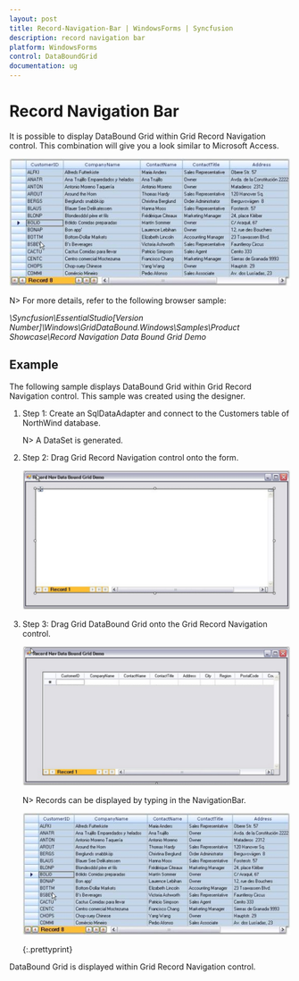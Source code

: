 ```yaml
---
layout: post
title: Record-Navigation-Bar | WindowsForms | Syncfusion
description: record navigation bar
platform: WindowsForms
control: DataBoundGrid
documentation: ug
---
```


# Record Navigation Bar

It is possible to display DataBound Grid within Grid Record Navigation control. This combination will give you a look similar to Microsoft Access.

![](Record-Navigation-Bar_images/Record-Navigation-Bar_img1.jpeg)



N> For more details, refer to the following browser sample:

_<Install Location>\Syncfusion\EssentialStudio\[Version Number]\Windows\GridDataBound.Windows\Samples\Product Showcase\Record Navigation Data Bound Grid Demo_

## Example

The following sample displays DataBound Grid within Grid Record Navigation control. This sample was created using the designer. 

1. Step 1: Create an SqlDataAdapter and connect to the Customers table of NorthWind database. 

   

   N> A DataSet is generated.

2. Step 2: Drag Grid Record Navigation control onto the form.

   ![](Record-Navigation-Bar_images/Record-Navigation-Bar_img4.png) 





3. Step 3: Drag Grid DataBound Grid onto the Grid Record Navigation control.

   ![](Record-Navigation-Bar_images/Record-Navigation-Bar_img5.png) 



   N> Records can be displayed by typing in the NavigationBar.

   ![](Record-Navigation-Bar_images/Record-Navigation-Bar_img7.jpeg) 

   {:.prettyprint}



DataBound Grid is displayed within Grid Record Navigation control.


